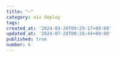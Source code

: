 ```yaml
---
title: "~"
category: nix deploy
tags:
created_at: '2024-03-20T09:29:17+09:00'
updated_at: '2024-07-28T00:28:44+09:00'
published: true
number: 6
---
```







